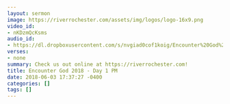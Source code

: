 ```yaml
---
layout: sermon
image: https://riverrochester.com/assets/img/logos/logo-16x9.png
video_id:
- nKDzmQcKsms
audio_id:
- https://dl.dropboxusercontent.com/s/nvgiad0cof1koig/Encounter%20God%202018%20-%20Day%201%20PM.mp3?dl=0
verses:
- none
summary: Check us out online at https://riverrochester.com!
title: Encounter God 2018 - Day 1 PM
date: 2018-06-03 17:37:27 -0400
categories: []
tags: []
---
```

